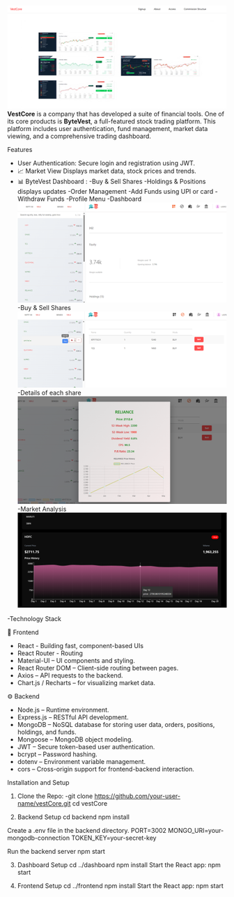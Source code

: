 ![Dashboard Preview](images/img1.png)
**VestCore** is a company that has developed a suite of financial tools. One of its core products is **ByteVest**, a full-featured stock trading platform. This platform includes user authentication, fund management,  market data viewing, and a comprehensive trading dashboard.

Features
- User Authentication: Secure login and registration using JWT.
- 📈  Market View
    Displays market data, stock prices and trends.
- 📊 ByteVest Dashboard : 
   -Buy & Sell Shares
  -Holdings & Positions displays updates
  -Order Management
  -Add Funds using UPI or card
  -Withdraw Funds
  -Profile Menu
  -Dashboard
   ![Dashboard Preview](images/img11.png)
  -Buy & Sell Shares
  ![Dashboard Preview](images/img4.png)
   -Details of each share
   ![Dashboard Preview](images/img5.png)
  -Market Analysis
  ![Dashboard Preview](images/img3.png)
  
-Technology Stack

🚀 Frontend
- React - Building fast, component-based UIs
- React Router - Routing
- Material-UI – UI components and styling.
- React Router DOM – Client-side routing between pages.
- Axios – API requests to the backend.
- Chart.js / Recharts – for visualizing market data.

⚙️ Backend
- Node.js – Runtime environment.
- Express.js – RESTful API development.
- MongoDB – NoSQL database for storing user data, orders, positions, holdings, and funds.
- Mongoose – MongoDB object modeling.
- JWT – Secure token-based user authentication.
- bcrypt – Password hashing.
- dotenv – Environment variable management.
- cors – Cross-origin support for frontend-backend interaction.

Installation and Setup 

1. Clone the Repo:
-git clone https://github.com/your-user-name/vestCore.git
cd vestCore

2. Backend Setup
cd backend
npm install

Create a .env file in the backend directory.
PORT=3002
MONGO_URI=your-mongodb-connection
TOKEN_KEY=your-secret-key

Run the backend server
npm start

3. Dashboard Setup
cd ../dashboard
npm install
Start the React app:
npm start

5. Frontend Setup
cd ../frontend
npm install
Start the React app:
npm start
